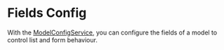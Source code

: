 # Fields Config

With the [ModelConfigService](../../injectables/ModelConfigService.html), you can configure the fields of a model to control list and form behaviour.